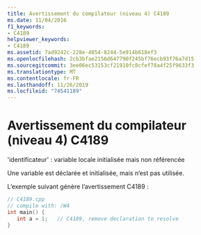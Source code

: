 ```yaml
---
title: Avertissement du compilateur (niveau 4) C4189
ms.date: 11/04/2016
f1_keywords:
- C4189
helpviewer_keywords:
- C4189
ms.assetid: 7ad9242c-228e-4054-8244-5e914b618ef3
ms.openlocfilehash: 2cb3bfae2156d647790f245bf76ecb93f76a7d15
ms.sourcegitcommit: 3ee06ec53153cf21910fc8cfef78a4f25f9633f3
ms.translationtype: MT
ms.contentlocale: fr-FR
ms.lasthandoff: 11/26/2019
ms.locfileid: "74541189"
---
```

# <a name="compiler-warning-level-4-c4189"></a>Avertissement du compilateur (niveau 4) C4189

'identificateur' : variable locale initialisée mais non référencée

Une variable est déclarée et initialisée, mais n’est pas utilisée.

L’exemple suivant génère l’avertissement C4189 :

```cpp
// C4189.cpp
// compile with: /W4
int main() {
   int a = 1;   // C4189, remove declaration to resolve
}
```